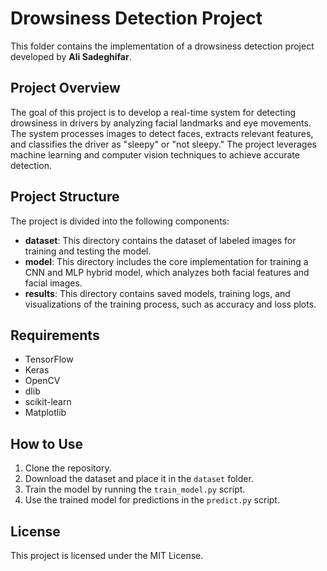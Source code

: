 # Drowsiness Detection Project

This folder contains the implementation of a drowsiness detection project developed by **Ali Sadeghifar**.

## Project Overview
The goal of this project is to develop a real-time system for detecting drowsiness in drivers by analyzing facial landmarks and eye movements. The system processes images to detect faces, extracts relevant features, and classifies the driver as "sleepy" or "not sleepy." The project leverages machine learning and computer vision techniques to achieve accurate detection.

## Project Structure
The project is divided into the following components:

- **dataset**: This directory contains the dataset of labeled images for training and testing the model.
- **model**: This directory includes the core implementation for training a CNN and MLP hybrid model, which analyzes both facial features and facial images.
- **results**: This directory contains saved models, training logs, and visualizations of the training process, such as accuracy and loss plots.

## Requirements
- TensorFlow
- Keras
- OpenCV
- dlib
- scikit-learn
- Matplotlib

## How to Use
1. Clone the repository.
2. Download the dataset and place it in the `dataset` folder.
3. Train the model by running the `train_model.py` script.
4. Use the trained model for predictions in the `predict.py` script.

## License
This project is licensed under the MIT License.
